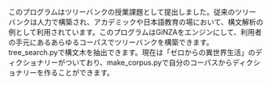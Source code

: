 このプログラムはツリーバンクの授業課題として提出しました。従来のツリーバンクは人力で構築され、アカデミックや日本語教育の場において、構文解析の例として利用されています。このプログラムはGiNZAをエンジンにして、利用者の手元にあるあらゆるコーパスでツリーバンクを構築できます。
tree_search.pyで構文木を抽出できます。現在は「ゼロからの異世界生活」のディクショナリーがついており、make_corpus.pyで自分のコーパスからディクショナリーを作ることができます。
